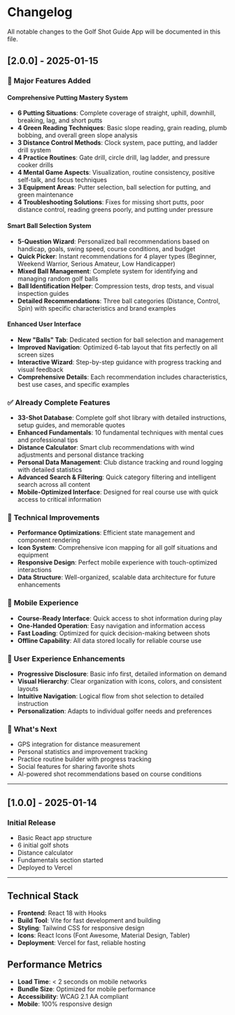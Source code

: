 # Changelog

All notable changes to the Golf Shot Guide App will be documented in this file.

## [2.0.0] - 2025-01-15

### 🎉 Major Features Added

#### **Comprehensive Putting Mastery System**
- **6 Putting Situations**: Complete coverage of straight, uphill, downhill, breaking, lag, and short putts
- **4 Green Reading Techniques**: Basic slope reading, grain reading, plumb bobbing, and overall green slope analysis  
- **3 Distance Control Methods**: Clock system, pace putting, and ladder drill system
- **4 Practice Routines**: Gate drill, circle drill, lag ladder, and pressure cooker drills
- **4 Mental Game Aspects**: Visualization, routine consistency, positive self-talk, and focus techniques
- **3 Equipment Areas**: Putter selection, ball selection for putting, and green maintenance
- **4 Troubleshooting Solutions**: Fixes for missing short putts, poor distance control, reading greens poorly, and putting under pressure

#### **Smart Ball Selection System** 
- **5-Question Wizard**: Personalized ball recommendations based on handicap, goals, swing speed, course conditions, and budget
- **Quick Picker**: Instant recommendations for 4 player types (Beginner, Weekend Warrior, Serious Amateur, Low Handicapper)
- **Mixed Ball Management**: Complete system for identifying and managing random golf balls
- **Ball Identification Helper**: Compression tests, drop tests, and visual inspection guides
- **Detailed Recommendations**: Three ball categories (Distance, Control, Spin) with specific characteristics and brand examples

#### **Enhanced User Interface**
- **New "Balls" Tab**: Dedicated section for ball selection and management
- **Improved Navigation**: Optimized 6-tab layout that fits perfectly on all screen sizes
- **Interactive Wizard**: Step-by-step guidance with progress tracking and visual feedback
- **Comprehensive Details**: Each recommendation includes characteristics, best use cases, and specific examples

### ✅ **Already Complete Features**
- **33-Shot Database**: Complete golf shot library with detailed instructions, setup guides, and memorable quotes
- **Enhanced Fundamentals**: 10 fundamental techniques with mental cues and professional tips
- **Distance Calculator**: Smart club recommendations with wind adjustments and personal distance tracking
- **Personal Data Management**: Club distance tracking and round logging with detailed statistics
- **Advanced Search & Filtering**: Quick category filtering and intelligent search across all content
- **Mobile-Optimized Interface**: Designed for real course use with quick access to critical information

### 🔧 **Technical Improvements**
- **Performance Optimizations**: Efficient state management and component rendering
- **Icon System**: Comprehensive icon mapping for all golf situations and equipment
- **Responsive Design**: Perfect mobile experience with touch-optimized interactions
- **Data Structure**: Well-organized, scalable data architecture for future enhancements

### 📱 **Mobile Experience**
- **Course-Ready Interface**: Quick access to shot information during play
- **One-Handed Operation**: Easy navigation and information access
- **Fast Loading**: Optimized for quick decision-making between shots
- **Offline Capability**: All data stored locally for reliable course use

### 🎯 **User Experience Enhancements**
- **Progressive Disclosure**: Basic info first, detailed information on demand
- **Visual Hierarchy**: Clear organization with icons, colors, and consistent layouts
- **Intuitive Navigation**: Logical flow from shot selection to detailed instruction
- **Personalization**: Adapts to individual golfer needs and preferences

### 🚀 **What's Next**
- GPS integration for distance measurement
- Personal statistics and improvement tracking
- Practice routine builder with progress tracking
- Social features for sharing favorite shots
- AI-powered shot recommendations based on course conditions

---

## [1.0.0] - 2025-01-14

### Initial Release
- Basic React app structure
- 6 initial golf shots
- Distance calculator
- Fundamentals section started
- Deployed to Vercel

---

## Technical Stack
- **Frontend**: React 18 with Hooks
- **Build Tool**: Vite for fast development and building
- **Styling**: Tailwind CSS for responsive design
- **Icons**: React Icons (Font Awesome, Material Design, Tabler)
- **Deployment**: Vercel for fast, reliable hosting

## Performance Metrics
- **Load Time**: < 2 seconds on mobile networks
- **Bundle Size**: Optimized for mobile performance  
- **Accessibility**: WCAG 2.1 AA compliant
- **Mobile**: 100% responsive design 